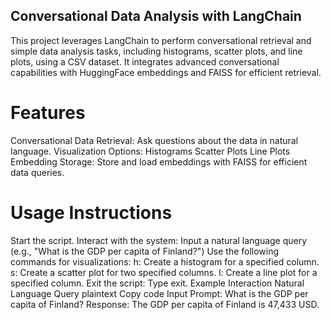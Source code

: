 ## Conversational Data Analysis with LangChain
This project leverages LangChain to perform conversational retrieval and simple data analysis tasks, including histograms, scatter plots, and line plots, using a CSV dataset. It integrates advanced conversational capabilities with HuggingFace embeddings and FAISS for efficient retrieval.
# Features
Conversational Data Retrieval: Ask questions about the data in natural language.
Visualization Options:
Histograms
Scatter Plots
Line Plots
Embedding Storage: Store and load embeddings with FAISS for efficient data queries.

# Usage Instructions
Start the script.
Interact with the system:
Input a natural language query (e.g., "What is the GDP per capita of Finland?")
Use the following commands for visualizations:
h: Create a histogram for a specified column.
s: Create a scatter plot for two specified columns.
l: Create a line plot for a specified column.
Exit the script: Type exit.
Example Interaction
Natural Language Query
plaintext
Copy code
Input Prompt: What is the GDP per capita of Finland?
Response: The GDP per capita of Finland is 47,433 USD.
